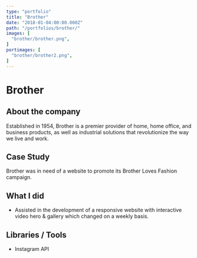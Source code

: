 ```yaml
---
type: "portfolio"
title: "Brother"
date: "2018-01-04:00:00.000Z"
path: "/portfolios/brother/"
images: [
  "brother/brother.png",
]
portimages: [
  "brother/brother2.png",
]
---
```


# Brother

## About the company
Established in 1954, Brother is a premier provider of home, home office, and business products, as well as industrial solutions that revolutionize the way we live and work.

## Case Study

Brother was in need of a website to promote its Brother Loves Fashion campaign. 

## What I did
- Assisted in the development of a responsive website with interactive video hero & gallery which changed on a weekly basis.

## Libraries / Tools
- Instagram API